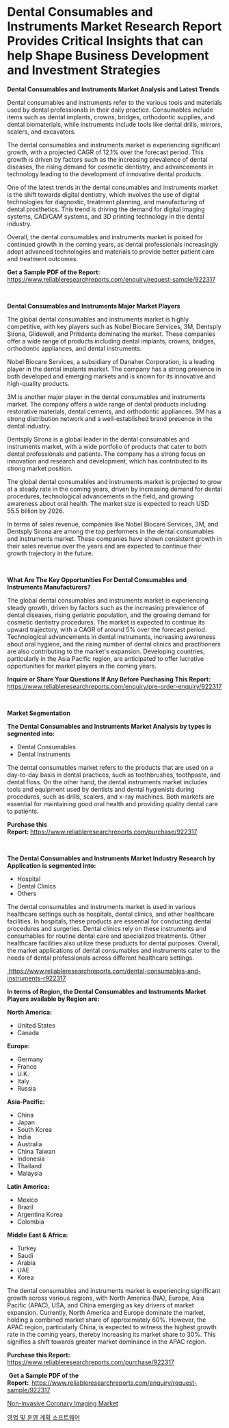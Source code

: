 <p><h1>Dental Consumables and Instruments Market Research Report Provides Critical Insights that can help Shape Business Development and Investment Strategies</h1></p><p><strong>Dental Consumables and Instruments Market Analysis and Latest Trends</strong></p>
<p><p>Dental consumables and instruments refer to the various tools and materials used by dental professionals in their daily practice. Consumables include items such as dental implants, crowns, bridges, orthodontic supplies, and dental biomaterials, while instruments include tools like dental drills, mirrors, scalers, and excavators.</p><p>The dental consumables and instruments market is experiencing significant growth, with a projected CAGR of 12.1% over the forecast period. This growth is driven by factors such as the increasing prevalence of dental diseases, the rising demand for cosmetic dentistry, and advancements in technology leading to the development of innovative dental products.</p><p>One of the latest trends in the dental consumables and instruments market is the shift towards digital dentistry, which involves the use of digital technologies for diagnostic, treatment planning, and manufacturing of dental prosthetics. This trend is driving the demand for digital imaging systems, CAD/CAM systems, and 3D printing technology in the dental industry.</p><p>Overall, the dental consumables and instruments market is poised for continued growth in the coming years, as dental professionals increasingly adopt advanced technologies and materials to provide better patient care and treatment outcomes.</p></p>
<p><strong>Get a Sample PDF of the Report:&nbsp;</strong> <a href="https://www.reliableresearchreports.com/enquiry/request-sample/922317">https://www.reliableresearchreports.com/enquiry/request-sample/922317</a></p>
<p>&nbsp;</p>
<p><strong>Dental Consumables and Instruments Major Market Players</strong></p>
<p><p>The global dental consumables and instruments market is highly competitive, with key players such as Nobel Biocare Services, 3M, Dentsply Sirona, Glidewell, and Pritidenta dominating the market. These companies offer a wide range of products including dental implants, crowns, bridges, orthodontic appliances, and dental instruments.</p><p>Nobel Biocare Services, a subsidiary of Danaher Corporation, is a leading player in the dental implants market. The company has a strong presence in both developed and emerging markets and is known for its innovative and high-quality products.</p><p>3M is another major player in the dental consumables and instruments market. The company offers a wide range of dental products including restorative materials, dental cements, and orthodontic appliances. 3M has a strong distribution network and a well-established brand presence in the dental industry.</p><p>Dentsply Sirona is a global leader in the dental consumables and instruments market, with a wide portfolio of products that cater to both dental professionals and patients. The company has a strong focus on innovation and research and development, which has contributed to its strong market position.</p><p>The global dental consumables and instruments market is projected to grow at a steady rate in the coming years, driven by increasing demand for dental procedures, technological advancements in the field, and growing awareness about oral health. The market size is expected to reach USD 55.5 billion by 2026.</p><p>In terms of sales revenue, companies like Nobel Biocare Services, 3M, and Dentsply Sirona are among the top performers in the dental consumables and instruments market. These companies have shown consistent growth in their sales revenue over the years and are expected to continue their growth trajectory in the future.</p></p>
<p>&nbsp;</p>
<p><strong>What Are The Key Opportunities For Dental Consumables and Instruments Manufacturers?</strong></p>
<p><p>The global dental consumables and instruments market is experiencing steady growth, driven by factors such as the increasing prevalence of dental diseases, rising geriatric population, and the growing demand for cosmetic dentistry procedures. The market is expected to continue its upward trajectory, with a CAGR of around 5% over the forecast period. Technological advancements in dental instruments, increasing awareness about oral hygiene, and the rising number of dental clinics and practitioners are also contributing to the market's expansion. Developing countries, particularly in the Asia Pacific region, are anticipated to offer lucrative opportunities for market players in the coming years.</p></p>
<p><strong>Inquire or Share Your Questions If Any Before Purchasing This Report:</strong> <a href="https://www.reliableresearchreports.com/enquiry/pre-order-enquiry/922317">https://www.reliableresearchreports.com/enquiry/pre-order-enquiry/922317</a></p>
<p>&nbsp;</p>
<p><strong>Market Segmentation</strong></p>
<p><strong>The Dental Consumables and Instruments Market Analysis by types is segmented into:</strong></p>
<p><ul><li>Dental Consumables</li><li>Dental Instruments</li></ul></p>
<p><p>The dental consumables market refers to the products that are used on a day-to-day basis in dental practices, such as toothbrushes, toothpaste, and dental floss. On the other hand, the dental instruments market includes tools and equipment used by dentists and dental hygienists during procedures, such as drills, scalers, and x-ray machines. Both markets are essential for maintaining good oral health and providing quality dental care to patients.</p></p>
<p><strong>Purchase this Report:&nbsp;</strong><a href="https://www.reliableresearchreports.com/purchase/922317">https://www.reliableresearchreports.com/purchase/922317</a></p>
<p>&nbsp;</p>
<p><strong>The Dental Consumables and Instruments Market Industry Research by Application is segmented into:</strong></p>
<p><ul><li>Hospital</li><li>Dental Clinics</li><li>Others</li></ul></p>
<p><p>The dental consumables and instruments market is used in various healthcare settings such as hospitals, dental clinics, and other healthcare facilities. In hospitals, these products are essential for conducting dental procedures and surgeries. Dental clinics rely on these instruments and consumables for routine dental care and specialized treatments. Other healthcare facilities also utilize these products for dental purposes. Overall, the market applications of dental consumables and instruments cater to the needs of dental professionals across different healthcare settings.</p></p>
<p><a href="https://www.reliableresearchreports.com/dental-consumables-and-instruments-r922317">&nbsp;https://www.reliableresearchreports.com/dental-consumables-and-instruments-r922317</a></p>
<p><strong>In terms of Region, the Dental Consumables and Instruments Market Players available by Region are:</strong></p>
<p>
    <p> <strong> North America: </strong>
        <ul>
            <li>United States</li>
            <li>Canada</li>
        </ul>
        </p> 
    <p> <strong> Europe: </strong>
        <ul>
            <li>Germany</li>
            <li>France</li>
            <li>U.K.</li>
            <li>Italy</li>
            <li>Russia</li>
        </ul>
        </p> 
    <p> <strong> Asia-Pacific: </strong>
        <ul>
            <li>China</li>
            <li>Japan</li>
            <li>South Korea</li>
            <li>India</li>
            <li>Australia</li>
            <li>China Taiwan</li>
            <li>Indonesia</li>
            <li>Thailand</li>
            <li>Malaysia</li>
        </ul>
        </p> 
    <p> <strong> Latin America: </strong>
        <ul>
            <li>Mexico</li>
            <li>Brazil</li>
            <li>Argentina Korea</li>
            <li>Colombia</li>
        </ul>
        </p> 
    <p> <strong> Middle East & Africa: </strong>
        <ul>
            <li>Turkey</li>
            <li>Saudi</li>
            <li>Arabia</li>
            <li>UAE</li>
            <li>Korea</li>
        </ul>
    </p>
    </p>
<p><p>The dental consumables and instruments market is experiencing significant growth across various regions, with North America (NA), Europe, Asia Pacific (APAC), USA, and China emerging as key drivers of market expansion. Currently, North America and Europe dominate the market, holding a combined market share of approximately 60%. However, the APAC region, particularly China, is expected to witness the highest growth rate in the coming years, thereby increasing its market share to 30%. This signifies a shift towards greater market dominance in the APAC region.</p></p>
<p><strong>Purchase this Report: </strong><a href="https://www.reliableresearchreports.com/purchase/922317">https://www.reliableresearchreports.com/purchase/922317</a></p>
<p>&nbsp;<strong>Get a Sample PDF of the Report:&nbsp;&nbsp;</strong><a href="https://www.reliableresearchreports.com/enquiry/request-sample/922317">https://www.reliableresearchreports.com/enquiry/request-sample/922317</a></p>
<p><strong></strong></p>
<p><p><a href="https://github.com/JameTravis/Market-Research-Report-List-4/blob/main/non-invasive-coronary-imaging-market.md">Non-invasive Coronary Imaging Market</a></p><p><a href="https://github.com/laholand/Market-Research-Report-List-3/blob/main/719269946275.md">영업 및 운영 계획 소프트웨어</a></p></p>